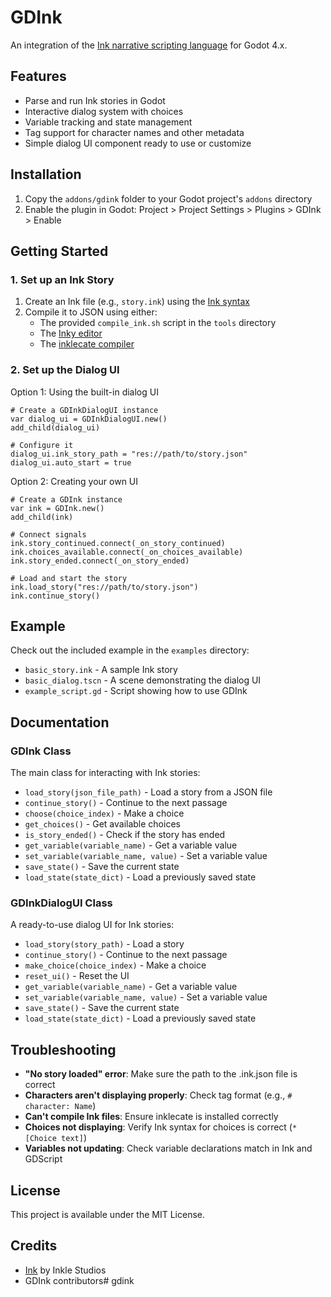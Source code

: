 # GDInk

An integration of the [Ink narrative scripting language](https://www.inklestudios.com/ink/) for Godot 4.x.

## Features

- Parse and run Ink stories in Godot
- Interactive dialog system with choices
- Variable tracking and state management
- Tag support for character names and other metadata
- Simple dialog UI component ready to use or customize

## Installation

1. Copy the `addons/gdink` folder to your Godot project's `addons` directory
2. Enable the plugin in Godot: Project > Project Settings > Plugins > GDInk > Enable

## Getting Started

### 1. Set up an Ink Story

1. Create an Ink file (e.g., `story.ink`) using the [Ink syntax](https://github.com/inkle/ink/blob/master/Documentation/WritingWithInk.md)
2. Compile it to JSON using either:
   - The provided `compile_ink.sh` script in the `tools` directory
   - The [Inky editor](https://github.com/inkle/inky)
   - The [inklecate compiler](https://github.com/inkle/ink/releases)

### 2. Set up the Dialog UI

Option 1: Using the built-in dialog UI
```gdscript
# Create a GDInkDialogUI instance
var dialog_ui = GDInkDialogUI.new()
add_child(dialog_ui)

# Configure it
dialog_ui.ink_story_path = "res://path/to/story.json"
dialog_ui.auto_start = true
```

Option 2: Creating your own UI
```gdscript
# Create a GDInk instance
var ink = GDInk.new()
add_child(ink)

# Connect signals
ink.story_continued.connect(_on_story_continued)
ink.choices_available.connect(_on_choices_available)
ink.story_ended.connect(_on_story_ended)

# Load and start the story
ink.load_story("res://path/to/story.json")
ink.continue_story()
```

## Example

Check out the included example in the `examples` directory:

- `basic_story.ink` - A sample Ink story
- `basic_dialog.tscn` - A scene demonstrating the dialog UI
- `example_script.gd` - Script showing how to use GDInk

## Documentation

### GDInk Class

The main class for interacting with Ink stories:

- `load_story(json_file_path)` - Load a story from a JSON file
- `continue_story()` - Continue to the next passage
- `choose(choice_index)` - Make a choice
- `get_choices()` - Get available choices
- `is_story_ended()` - Check if the story has ended
- `get_variable(variable_name)` - Get a variable value
- `set_variable(variable_name, value)` - Set a variable value
- `save_state()` - Save the current state
- `load_state(state_dict)` - Load a previously saved state

### GDInkDialogUI Class

A ready-to-use dialog UI for Ink stories:

- `load_story(story_path)` - Load a story
- `continue_story()` - Continue to the next passage
- `make_choice(choice_index)` - Make a choice
- `reset_ui()` - Reset the UI
- `get_variable(variable_name)` - Get a variable value
- `set_variable(variable_name, value)` - Set a variable value
- `save_state()` - Save the current state
- `load_state(state_dict)` - Load a previously saved state

## Troubleshooting

- **"No story loaded" error**: Make sure the path to the .ink.json file is correct
- **Characters aren't displaying properly**: Check tag format (e.g., `# character: Name`)
- **Can't compile Ink files**: Ensure inklecate is installed correctly
- **Choices not displaying**: Verify Ink syntax for choices is correct (`* [Choice text]`)
- **Variables not updating**: Check variable declarations match in Ink and GDScript

## License

This project is available under the MIT License.

## Credits

- [Ink](https://github.com/inkle/ink) by Inkle Studios
- GDInk contributors# gdink
